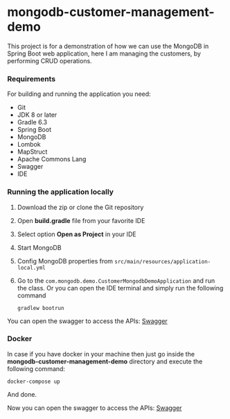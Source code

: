 # mongodb-customer-management-demo
This project is for a demonstration of how we can use 
the MongoDB in Spring Boot web application, 
here I am managing the customers, by performing CRUD 
operations.

### Requirements 
For building and running the application you need: 
* Git
* JDK 8 or later
* Gradle 6.3
* Spring Boot
* MongoDB
* Lombok
* MapStruct
* Apache Commons Lang
* Swagger
* IDE

### Running the application locally
1. Download the zip or clone the Git repository
2. Open **build.gradle** file from your favorite IDE
3. Select option **Open as Project** in your IDE
4. Start MongoDB
5. Config MongoDB properties from `src/main/resources/application-local.yml`
6. Go to the `com.mongodb.demo.CustomerMongodbDemoApplication` and run the class.
Or you can open the IDE terminal and simply run the following command
                
       gradlew bootrun

You can open the swagger to access the APIs: [Swagger](http://localhost:8080/swagger-ui.html)

### Docker
In case if you have docker in your machine then just go inside 
the **mongodb-customer-management-demo** directory and execute the 
following command:

    docker-compose up
    
And done.

Now you can open the swagger to access the APIs: [Swagger](http://localhost:8080/swagger-ui.html)
